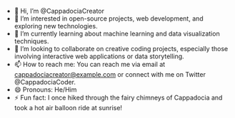 - 👋 Hi, I’m @CappadociaCreator
- 👀 I’m interested in open-source projects, web development, and exploring new technologies.
- 🌱 I’m currently learning about machine learning and data visualization techniques.
- 💞️ I’m looking to collaborate on creative coding projects, especially those involving interactive web applications or data storytelling.
- 📫 How to reach me: You can reach me via email at cappadociacreator@example.com or connect with me on Twitter @CappadociaCoder.
- 😄 Pronouns: He/Him
- ⚡ Fun fact: I once hiked through the fairy chimneys of Cappadocia and took a hot air balloon ride at sunrise!

<!---
CappadociaCreator/CappadociaCreator is a ✨ special ✨ repository because its `README.md` (this file) appears on your GitHub profile.
You can click the Preview link to take a look at your changes.
--->
